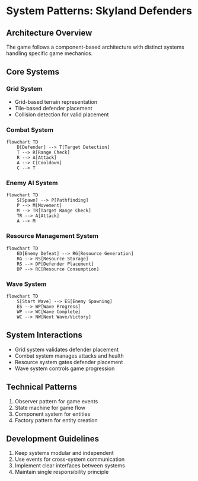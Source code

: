 # System Patterns: Skyland Defenders

## Architecture Overview
The game follows a component-based architecture with distinct systems handling specific game mechanics.

## Core Systems

### Grid System
- Grid-based terrain representation
- Tile-based defender placement
- Collision detection for valid placement

### Combat System
```mermaid
flowchart TD
    D[Defender] --> T[Target Detection]
    T --> R[Range Check]
    R --> A[Attack]
    A --> C[Cooldown]
    C --> T
```

### Enemy AI System
```mermaid
flowchart TD
    S[Spawn] --> P[Pathfinding]
    P --> M[Movement]
    M --> TR[Target Range Check]
    TR --> A[Attack]
    A --> M
```

### Resource Management System
```mermaid
flowchart TD
    ED[Enemy Defeat] --> RG[Resource Generation]
    RG --> RS[Resource Storage]
    RS --> DP[Defender Placement]
    DP --> RC[Resource Consumption]
```

### Wave System
```mermaid
flowchart TD
    S[Start Wave] --> ES[Enemy Spawning]
    ES --> WP[Wave Progress]
    WP --> WC[Wave Complete]
    WC --> NW[Next Wave/Victory]
```

## System Interactions
- Grid system validates defender placement
- Combat system manages attacks and health
- Resource system gates defender placement
- Wave system controls game progression

## Technical Patterns
1. Observer pattern for game events
2. State machine for game flow
3. Component system for entities
4. Factory pattern for entity creation

## Development Guidelines
1. Keep systems modular and independent
2. Use events for cross-system communication
3. Implement clear interfaces between systems
4. Maintain single responsibility principle